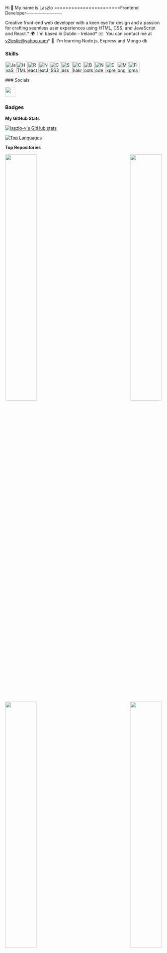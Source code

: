 Hi 👋 My name is Laszlo
=======================Frontend Developer------------------

Creative front-end web developer with a keen eye for design and a passion for crafting seamless user experiences using HTML, CSS, and JavaScript and React.* 🌍  I'm based in Dublin - Ireland* ✉️  You can contact me at [v2leslie@yahoo.com](mailto:v2leslie@yahoo.com)* 🧠  I'm learning Node.js, Express and Mongo db

### Skills


<p align="left">
<a href="https://developer.mozilla.org/en-US/docs/Web/JavaScript" target="_blank" rel="noreferrer"><img src="https://raw.githubusercontent.com/danielcranney/readme-generator/main/public/icons/skills/javascript-colored.svg" width="36" height="36" alt="JavaScript" /></a><a href="https://developer.mozilla.org/en-US/docs/Glossary/HTML5" target="_blank" rel="noreferrer"><img src="https://raw.githubusercontent.com/danielcranney/readme-generator/main/public/icons/skills/html5-colored.svg" width="36" height="36" alt="HTML5" /></a><a href="https://reactjs.org/" target="_blank" rel="noreferrer"><img src="https://raw.githubusercontent.com/danielcranney/readme-generator/main/public/icons/skills/react-colored.svg" width="36" height="36" alt="React" /></a><a href="https://nextjs.org/docs" target="_blank" rel="noreferrer"><img src="https://raw.githubusercontent.com/danielcranney/readme-generator/main/public/icons/skills/nextjs-colored.svg" width="36" height="36" alt="NextJs" /></a><a href="https://www.w3.org/TR/CSS/#css" target="_blank" rel="noreferrer"><img src="https://raw.githubusercontent.com/danielcranney/readme-generator/main/public/icons/skills/css3-colored.svg" width="36" height="36" alt="CSS3" /></a><a href="https://sass-lang.com/" target="_blank" rel="noreferrer"><img src="https://raw.githubusercontent.com/danielcranney/readme-generator/main/public/icons/skills/sass-colored.svg" width="36" height="36" alt="Sass" /></a><a href="https://chakra-ui.com/" target="_blank" rel="noreferrer"><img src="https://raw.githubusercontent.com/danielcranney/readme-generator/main/public/icons/skills/chakra-colored.svg" width="36" height="36" alt="Chakra UI" /></a><a href="https://getbootstrap.com/" target="_blank" rel="noreferrer"><img src="https://raw.githubusercontent.com/danielcranney/readme-generator/main/public/icons/skills/bootstrap-colored.svg" width="36" height="36" alt="Bootstrap" /></a><a href="https://nodejs.org/en/" target="_blank" rel="noreferrer"><img src="https://raw.githubusercontent.com/danielcranney/readme-generator/main/public/icons/skills/nodejs-colored.svg" width="36" height="36" alt="NodeJS" /></a><a href="https://expressjs.com/" target="_blank" rel="noreferrer"><img src="https://raw.githubusercontent.com/danielcranney/readme-generator/main/public/icons/skills/express-colored.svg" width="36" height="36" alt="Express" /></a><a href="https://www.mongodb.com/" target="_blank" rel="noreferrer"><img src="https://raw.githubusercontent.com/danielcranney/readme-generator/main/public/icons/skills/mongodb-colored.svg" width="36" height="36" alt="MongoDB" /></a><a href="https://www.figma.com/" target="_blank" rel="noreferrer"><img src="https://raw.githubusercontent.com/danielcranney/readme-generator/main/public/icons/skills/figma-colored.svg" width="36" height="36" alt="Figma" /></a></p>
### Socials<p align="left"> <a href="https://www.github.com/laszlo-v" target="_blank" rel="noreferrer"> <picture> <source media="(prefers-color-scheme: dark)" srcset="https://raw.githubusercontent.com/danielcranney/readme-generator/main/public/icons/socials/github-dark.svg" /> <source media="(prefers-color-scheme: light)" srcset="https://raw.githubusercontent.com/danielcranney/readme-generator/main/public/icons/socials/github.svg" /> <img src="https://raw.githubusercontent.com/danielcranney/readme-generator/main/public/icons/socials/github.svg" width="32" height="32" /> </picture> </a></p>

### Badges

<b>My GitHub Stats</b>

<a href="http://www.github.com/laszlo-v"><img src="https://github-readme-stats.vercel.app/api?username=laszlo-v&show_icons=true&hide=&count_private=true&title_color=14b8a6&text_color=22c55e&icon_color=0891b2&bg_color=1c1917&hide_border=true&show_icons=true" alt="laszlo-v's GitHub stats" /></a>

<a href="https://github.com/laszlo-v" align="left"><img src="https://github-readme-stats.vercel.app/api/top-langs/?username=laszlo-v&langs_count=10&title_color=14b8a6&text_color=22c55e&icon_color=0891b2&bg_color=1c1917&hide_border=true&locale=en&custom_title=Top%20%Languages" alt="Top Languages" /></a>

<b>Top Repositories</b>

<div width="100%" align="center"><a href="https://github.com/laszlo-v/portfolio-2024" align="left"><img align="left" width="45%" src="https://github-readme-stats.vercel.app/api/pin/?username=laszlo-v&repo=portfolio-2024&title_color=14b8a6&text_color=22c55e&icon_color=0891b2&bg_color=1c1917&hide_border=true&locale=en" /></a><a href="https://github.com/laszlo-v/findNumbers" align="right"><img align="right" width="45%" src="https://github-readme-stats.vercel.app/api/pin/?username=laszlo-v&repo=findNumbers&title_color=14b8a6&text_color=22c55e&icon_color=0891b2&bg_color=1c1917&hide_border=true&locale=en" /></a></div><br /><br /><br /><br /><br /><br /><br />

<br /><br /><br /><br /><br />

<div width="100%" align="center"><a href="https://github.com/laszlo-v/timedForm" align="left"><img align="left" width="45%" src="https://github-readme-stats.vercel.app/api/pin/?username=laszlo-v&repo=timedForm&title_color=14b8a6&text_color=22c55e&icon_color=0891b2&bg_color=1c1917&hide_border=true&locale=en" /></a><a href="https://github.com/laszlo-v/apis" align="right"><img align="right" width="45%" src="https://github-readme-stats.vercel.app/api/pin/?username=laszlo-v&repo=apis&title_color=14b8a6&text_color=22c55e&icon_color=0891b2&bg_color=1c1917&hide_border=true&locale=en" /></a></div>
